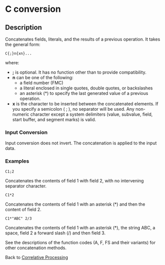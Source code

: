 # C conversion

<PageHeader />

## Description

Concatenates fields, literals, and the results of a previous operation. It takes the general form:

```
C{;}n{xn}...
```

where:

- **;** is optional. It has no function other than to provide compatibility.
- **n** can be one of the following:
  - a field number (FMC)
  - a literal enclosed in single quotes, double quotes, or backslashes
  - an asterisk (\*) to specify the last generated value of a previous operation.
- **x** is the character to be inserted between the concatenated elements. If you specify a semicolon ( ; ), no separator will be used. Any non-numeric character except a system delimiters (value, subvalue, field, start buffer, and segment marks) is valid.

### Input Conversion

Input conversion does not invert. The concatenation is applied to the input data.

### Examples

```
C1;2
```

Concatenates the contents of field 1 with field 2, with no intervening separator character.

```
C1*2
```

Concatenates the contents of field 1 with an asterisk (\*) and then the content of field 2.

```
C1*"ABC" 2/3
```

Concatenates the contents of field 1 with an asterisk (\*), the string ABC, a space, field 2 a forward slash (/) and then field 3.

See the descriptions of the function codes (A, F, FS and their variants) for other concatenation methods.

Back to [Correlative Processing](./../conversion-processing)

  
<PageFooter />
